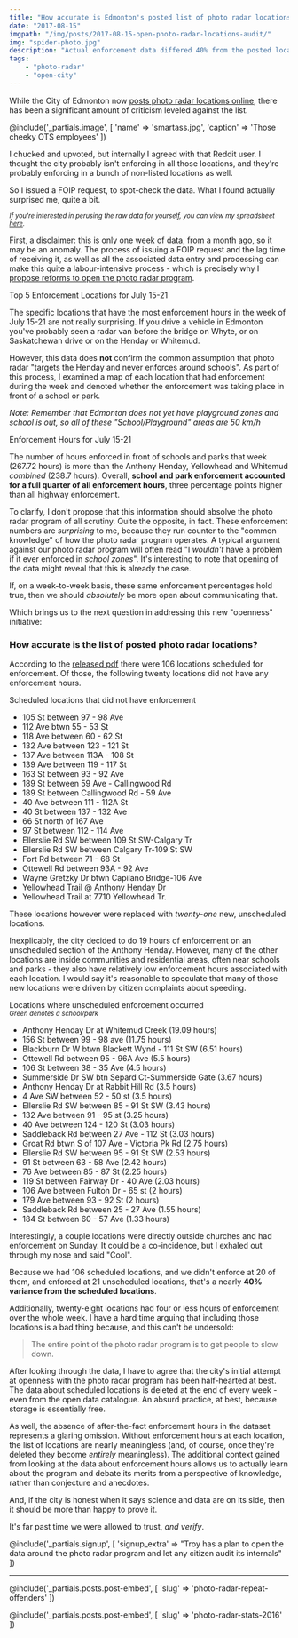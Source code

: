 ```yaml
---
title: "How accurate is Edmonton's posted list of photo radar locations?"
date: "2017-08-15"
imgpath: "/img/posts/2017-08-15-open-photo-radar-locations-audit/"
img: "spider-photo.jpg"
description: "Actual enforcement data differed 40% from the posted locations, and 26% of locations had 4 or less hours of enforcement"
tags: 
    - "photo-radar"
    - "open-city"
---
```


While the City of Edmonton now [posts photo radar locations online](http://www.cbc.ca/news/canada/edmonton/edmonton-photo-radar-location-published-council-1.4199979),
there has been a significant amount of criticism leveled against the list.

@include('_partials.image', [ 'name' => 'smartass.jpg', 'caption' => 'Those cheeky OTS employees' ])

I chucked and upvoted, but internally I agreed with that Reddit user. I thought the city probably isn't enforcing in all those locations, and they're
probably enforcing in a bunch of non-listed locations as well.

So I issued a FOIP request, to spot-check the data. What I found actually surprised me, quite a bit.

<em>
    <small>
        If you're interested in perusing the raw data for yourself, you can view my spreadsheet <a href="https://docs.google.com/spreadsheets/d/1GFTr1sKWCj4z2SFyZQ1HgQy2VZ2HJL-tznBDjAlTiJQ/edit?usp=sharing">here</a>.
    </small>
</em>

First, a disclaimer: this is only one week of data, from a month ago, so it may be an anomaly. The process of issuing a FOIP
request and the lag time of receiving it, as well as all the associated data entry and processing can make this quite a labour-intensive
process - which is precisely why I [propose reforms to open the photo radar program](/photo-radar-reform).

<div class="center">
    <div class="card grey lighten-5 auto-margins" style="max-width: 45rem;">
        <div class="card-content">
        <span class="card-title center">Top 5 Enforcement Locations for July 15-21</span>
        <canvas id="enforcement-toplocations"></canvas>
        </div>
    </div>
</div>

The specific locations that have the most enforcement hours in the week of July 15-21 are not really surprising. If you
drive a vehicle in Edmonton you've probably seen a radar van before the bridge on Whyte, or on Saskatchewan drive or on the
Henday or Whitemud.

However, this data does **not** confirm the common assumption that photo radar "targets the Henday and never enforces around schools".
As part of this process, I examined a map of each location that had enforcement during the week and denoted whether the enforcement
was taking place in front of a school or park.

*Note: Remember that Edmonton does not yet have playground zones and school is out, so all of these "School/Playground" areas are 50 km/h*

<div class="center">
    <div class="card grey lighten-5 auto-margins" style="max-width: 45rem;">
        <div class="card-content">
        <span class="card-title center">Enforcement Hours for July 15-21</span>
        <canvas id="enforcement-share"></canvas>
        </div>
    </div>
</div>

The number of hours enforced in front of schools and parks that week (267.72 hours) is more than the Anthony Henday, Yellowhead
and Whitemud *combined* (238.7 hours). Overall, **school and park enforcement accounted for a full quarter of all enforcement hours**,
three percentage points higher than all highway enforcement.

To clarify, I don't propose that this information should absolve the photo radar program of all scrutiny. Quite the opposite, in fact.
These enforcement numbers are *surprising* to me, because they run counter to the "common knowledge" of how the photo radar program
operates. A typical argument against our photo radar program will often read "I *wouldn't* have a problem if it ever enforced in *school zones*".
It's interesting to note that opening of the data might reveal that this is already the case.

If, on a week-to-week basis, these same enforcement percentages hold true, then we should *absolutely* be more open about communicating that.

Which brings us to the next question in addressing this new "openness" initiative:

### How accurate is the list of posted photo radar locations?

According to the [released pdf](/pdf/2017-08-15-open-photo-radar-locations-audit/Enforcement.List.0715.pdf) there were 106 locations scheduled for enforcement. Of those, the following
twenty locations did not have any enforcement hours.

<div class="center">
    <div class="card grey lighten-5 auto-margins" style="max-width: 45rem;">
        <div class="card-content red lighten-2">
            <span class="card-title center">Scheduled locations that did not have enforcement</span>
        </div>
        <div class="card-content left-align">
            <ul>
                <li>105 St between 97 - 98 Ave</li>
                <li>112 Ave btwn 55 - 53 St</li>
                <li>118 Ave between 60 - 62 St</li>
                <li>132 Ave between 123 - 121 St</li>
                <li>137 Ave between 113A - 108 St</li>
                <li>139 Ave between 119 - 117 St</li>
                <li>163 St between 93 - 92 Ave</li>
                <li>189 St between 59 Ave - Callingwood Rd</li>
                <li>189 St between Callingwood Rd - 59 Ave</li>
                <li>40 Ave between 111 - 112A St</li>
                <li>40 St between 137 - 132 Ave</li>
                <li>66 St north of 167 Ave</li>
                <li>97 St between 112 - 114 Ave</li>
                <li>Ellerslie Rd SW between 109 St SW-Calgary Tr</li>
                <li>Ellerslie Rd SW between Calgary Tr-109 St SW</li>
                <li>Fort Rd between 71 - 68 St</li>
                <li>Ottewell Rd between 93A - 92 Ave</li>
                <li>Wayne Gretzky Dr btwn Capilano Bridge-106 Ave</li>
                <li>Yellowhead Trail @ Anthony Henday Dr</li>
                <li>Yellowhead Trail at 7710 Yellowhead Tr.</li>
            </ul>
        </div>
    </div>
</div>

These locations however were replaced with *twenty-one* new, unscheduled locations.

Inexplicably, the city decided to do 19 hours of enforcement on an unscheduled section of the Anthony Henday. However, many
of the other locations are inside communities and residential areas, often near schools and parks - they also have relatively
low enforcement hours associated with each location. I would say it's reasonable to speculate that many of those new locations
were driven by citizen complaints about speeding.

<div class="center">
    <div class="card grey lighten-5 auto-margins" style="max-width: 45rem;">
        <div class="card-content red lighten-2">
            <span class="card-title center">Locations where unscheduled enforcement occurred</span>
        </div>
        <div class="card-content left-align">
            <small><em><span class="green">Green</span> denotes a school/park</em></small>
            <ul>
                <li>Anthony Henday Dr at Whitemud Creek (19.09 hours)</li>
                <li>156 St between 99 - 98 ave (11.75 hours)</li>
                <li>Blackburn Dr W btwn Blackett Wynd - 111 St SW (6.51 hours)</li>
                <li class="green">Ottewell Rd between 95 - 96A Ave (5.5 hours)</li>                                             
                <li class="green">106 St between 38 - 35 Ave (4.5 hours)</li>
                <li>Summerside Dr SW btn Separd Ct-Summerside Gate (3.67 hours)</li>
                <li>Anthony Henday Dr at Rabbit Hill Rd (3.5 hours)</li>
                <li>4 Ave SW between 52 - 50 st (3.5 hours)</li>
                <li>Ellerslie Rd SW between 85 - 91 St SW (3.43 hours)</li>
                <li class="green">132 Ave between 91 - 95 st (3.25 hours)</li>
                <li class="green">40 Ave between 124 - 120 St (3.03 hours)</li>
                <li class="green">Saddleback Rd between 27 Ave - 112 St (3.03 hours)</li>
                <li>Groat Rd btwn S of 107 Ave - Victoria Pk Rd (2.75 hours)</li>
                <li>Ellerslie Rd SW between 95 - 91 St SW (2.53 hours)</li>
                <li>91 St between 63 - 58 Ave (2.42 hours)</li>
                <li>76 Ave between 85 - 87 St (2.25 hours)</li>
                <li class="green">119 St between Fairway Dr - 40 Ave (2.03 hours)</li>
                <li class="green">106 Ave between Fulton Dr - 65 st (2 hours)</li>
                <li class="green">179 Ave between 93 - 92 St (2 hours)</li>
                <li class="green">Saddleback Rd between 25 - 27 Ave (1.55 hours)</li>
                <li>184 St between 60 - 57 Ave (1.33 hours)</li>
            </ul>
        </div>
    </div>
</div>

Interestingly, a couple locations were directly outside churches and had enforcement on Sunday. It could be a co-incidence,
but I exhaled out through my nose and said "Cool".

Because we had 106 scheduled locations, and we didn't enforce at 20 of them, and enforced at 21 unscheduled locations,
that's a nearly **40% variance from the scheduled locations**. 

Additionally, twenty-eight locations had four or less hours of enforcement over the whole week. I have a hard time arguing
that including those locations is a bad thing because, and this can't be undersold:

> The entire point of the photo radar program is to get people to slow down.

After looking through the data, I have to agree that the city's initial attempt at openness with the photo radar program
has been half-hearted at best. The data about scheduled locations is deleted at the end of every week - even from the open
data catalogue. An absurd practice, at best, because storage is essentially free.

As well, the absence of after-the-fact enforcement hours in the dataset represents a glaring omission. Without enforcement
hours at each location, the list of locations are nearly meaningless (and, of course, once they're deleted they become *entirely* meaningless).
The additional context gained from looking at the data about enforcement hours allows us to actually learn about the program
and debate its merits from a perspective of knowledge, rather than conjecture and anecdotes.

And, if the city is honest when it says science and data are on its side, then it should be more than happy to prove it.

It's far past time we were allowed to trust, *and verify*.

@include('_partials.signup', [ 'signup_extra' => "Troy has a plan to open the data around the photo radar program and let any citizen audit its internals" ])

<hr />

@include('_partials.posts.post-embed', [ 'slug' => 'photo-radar-repeat-offenders' ])

@include('_partials.posts.post-embed', [ 'slug' => 'photo-radar-stats-2016' ])

<script>

var enforcement_toplocations = document.getElementById('enforcement-toplocations').getContext('2d');
var horiz_bar = new Chart(enforcement_toplocations, {

    type: 'horizontalBar',

    // The data for our dataset
    data: {
        labels: [
            "Stony Plain Rd btwn 178 & 182 St", 
            "Whitemud Dr btwn 91 & 99 St", 
            "Whyte Ave between 91 & 95A St", 
            "Sask Dr btwn 87 & University Ave", 
            "Anthony Henday Dr @ Yellowhead Tr"
        ],
        datasets: [{
            data: [53.26, 36.08, 31.67, 28.56, 27.38 ],
            backgroundColor: [
                'rgb(173, 22, 5)',
                'rgb(54, 162, 235)',
                'rgb(216, 200, 17)',
                'rgb(99, 7, 186)',
                'rgb(178, 126, 14)',
            ]
        }],
    },

    // Configuration options go here
    options: {
        legend: { display: false },
        scales: {
            xAxes: [{
                display: true,
                ticks: {
                    beginAtZero: true,
                    min: 0
                }
            }]
        }
    }
});

var enforcement_share = document.getElementById('enforcement-share').getContext('2d');
var pie = new Chart(enforcement_share, {

    type: 'pie',

    // The data for our dataset
    data: {
        labels: ["Anthony Henday", "Whitemud", "Yellowhead", "Schools/Parks", "Whyte Ave", "Stony Plain Road", "Other Streets"],
        datasets: [{
                data: [115.72, 65.84, 57.14, 267.72, 63.07, 60.34, 400],
                backgroundColor: [
                            'rgb(173, 22, 5)',
                            'rgb(173, 77, 5)',
                            'rgb(173, 119, 5)',
                            'rgb(6, 104, 16)',
                            'rgb(151, 152, 153)',
                            'rgb(174, 177, 178)',
                            
                            
                        ]
            }],
    },

    // Configuration options go here
    options: {
    }
});
</script>
